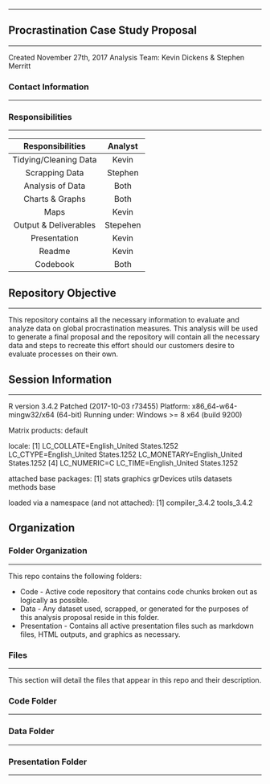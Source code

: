 ***
## Procrastination Case Study Proposal
---
Created November 27th, 2017
Analysis Team:  Kevin Dickens & Stephen Merritt

### Contact Information 
---


### Responsibilities
---
| Responsibilities | Analyst |
| :--------------: | :-----: |
| Tidying/Cleaning Data | Kevin |
| Scrapping Data | Stephen |
| Analysis of Data | Both |
| Charts & Graphs | Both |
| Maps | Kevin |
| Output & Deliverables | Stepehen |
| Presentation | Kevin |
| Readme | Kevin |
| Codebook | Both |

## Repository Objective
---
This repository contains all the necessary information to evaluate and analyze data on global procrastination measures.  This analysis will be used to generate a final proposal and the repository will contain all the necessary data and steps to recreate this effort should our customers desire to evaluate processes on their own.

## Session Information
---
R version 3.4.2 Patched (2017-10-03 r73455)
Platform: x86_64-w64-mingw32/x64 (64-bit)
Running under: Windows >= 8 x64 (build 9200)

Matrix products: default

locale:
[1] LC_COLLATE=English_United States.1252  LC_CTYPE=English_United States.1252    LC_MONETARY=English_United States.1252
[4] LC_NUMERIC=C                           LC_TIME=English_United States.1252    

attached base packages:
[1] stats     graphics  grDevices utils     datasets  methods   base     

loaded via a namespace (and not attached):
[1] compiler_3.4.2 tools_3.4.2   

## Organization
### Folder Organization
---
This repo contains the following folders:
* Code - Active code repository that contains code chunks broken out as logically as possible.
* Data - Any dataset used, scrapped, or generated for the purposes of this analysis proposal reside in this folder.
* Presentation - Contains all active presentation files such as markdown files, HTML outputs, and graphics as necessary.

### Files
---
This section will detail the files that appear in this repo and their description.

### Code Folder
---

### Data Folder
---

### Presentation Folder
---

